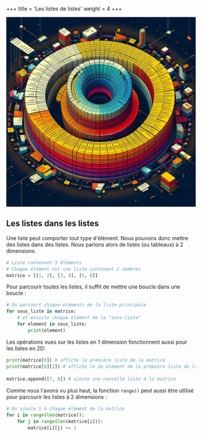 +++
title = 'Les listes de listes'
weight = 4
+++

![Listes de listes](listes-listes.jpeg?width=25vw)

## Les listes dans les listes

Une liste peut comporter tout type d'élément. Nous pouvons donc mettre des listes dans des listes. Nous parlons alors de listes (ou tableaux) à 2 dimensions.

```python
# Liste contenant 3 éléments
# Chaque élément est une liste contenant 2 nombres
matrice = [[1, 2], [3, 4], [5, 6]]
```

Pour parcourir toutes les listes, il suffit de mettre une boucle dans une boucle :

```python
# On parcourt chaque éléments de la liste principale
for sous_liste in matrice:
    # et ensuite chaque élément de la "sous-liste"
    for element in sous_liste:
        print(element)
```

Les opérations vues sur les listes en 1 dimension fonctionnent aussi pour les listes en 2D:

```python
print(matrice[0]) # affiche la première liste de la matrice
print(matrice[0][1]) # affiche le 2e élément de la première liste de la matrice

matrice.append([7, 8]) # ajoute une nouvelle liste à la matrice
```

Comme nous l'avons vu plus haut, la fonction `range()` peut aussi être utilisé pour parcourir les listes à 2 dimensions :

```python
# On ajoute 1 à chaque élément de la matrice
for i in range(len(matrice)):
    for j in range(len(matrice[i])):
        matrice[i][j] += 1
```